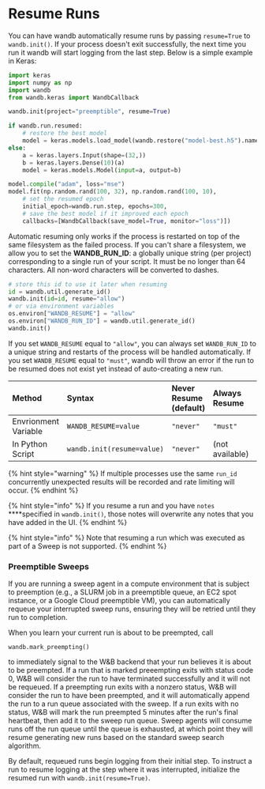 # Resume Runs

You can have wandb automatically resume runs by passing `resume=True` to `wandb.init()`. If your process doesn't exit successfully, the next time you run it wandb will start logging from the last step. Below is a simple example in Keras:

```python
import keras
import numpy as np
import wandb
from wandb.keras import WandbCallback

wandb.init(project="preemptible", resume=True)

if wandb.run.resumed:
    # restore the best model
    model = keras.models.load_model(wandb.restore("model-best.h5").name)
else:
    a = keras.layers.Input(shape=(32,))
    b = keras.layers.Dense(10)(a)
    model = keras.models.Model(input=a, output=b)

model.compile("adam", loss="mse")
model.fit(np.random.rand(100, 32), np.random.rand(100, 10),
    # set the resumed epoch
    initial_epoch=wandb.run.step, epochs=300,
    # save the best model if it improved each epoch
    callbacks=[WandbCallback(save_model=True, monitor="loss")])
```

Automatic resuming only works if the process is restarted on top of the same filesystem as the failed process. If you can't share a filesystem, we allow you to set the **WANDB\_RUN\_ID**: a globally unique string \(per project\) corresponding to a single run of your script. It must be no longer than 64 characters. All non-word characters will be converted to dashes.

```python
# store this id to use it later when resuming
id = wandb.util.generate_id()
wandb.init(id=id, resume="allow")
# or via environment variables
os.environ["WANDB_RESUME"] = "allow"
os.environ["WANDB_RUN_ID"] = wandb.util.generate_id()
wandb.init()
```

If you set `WANDB_RESUME` equal to `"allow"`, you can always set `WANDB_RUN_ID` to a unique string and restarts of the process will be handled automatically. If you set `WANDB_RESUME` equal to `"must"`, wandb will throw an error if the run to be resumed does not exist yet instead of auto-creating a new run.

| Method | Syntax | Never Resume \(default\) | Always Resume | Resume specifying run id | Resume from same directory |
| :--- | :--- | :--- | :--- | :--- | :--- |
| Envrionment Variable | `WANDB_RESUME=value` | `"never"` | `"must"` | `"allow"` \(Requires WANDB\_RUN\_ID=RUN\_ID\) | \(not available\) |
| In Python Script | `wandb.init(resume=value)` | `"never"` | \(not available\) | `resume=RUN_ID` | `resume=True` |

{% hint style="warning" %}
If multiple processes use the same `run_id` concurrently unexpected results will be recorded and rate limiting will occur.
{% endhint %}

{% hint style="info" %}
If you resume a run and you have `notes` ****specified in `wandb.init()`, those notes will overwrite any notes that you have added in the UI.
{% endhint %}

{% hint style="info" %}
Note that resuming a run which was executed as part of a Sweep is not supported.
{% endhint %}

### Preemptible Sweeps

If you are running a sweep agent in a compute environment that is subject to preemption  \(e.g., a SLURM job in a preemptible queue, an EC2 spot instance, or a Google Cloud preemptible VM\), you can automatically requeue your interrupted sweep runs, ensuring they will be retried until they run to completion.

When you learn your current run is about to be preempted, call 

```
wandb.mark_preempting()
```

to immediately signal to the W&B backend that your run believes it is about to be preempted. If a run that is marked preeempting exits with status code 0, W&B will consider the run to have terminated successfully and it will not be requeued. If a preempting run exits with a nonzero status, W&B will consider the run to have been preempted, and it will automatically append the run to a run queue associated with the sweep. If a run exits with no status, W&B will mark the run preempted 5 minutes after the run's final heartbeat, then add it to the sweep run queue. Sweep agents will consume runs off the run queue until the queue is exhausted, at which point they will resume generating new runs based on the standard sweep search algorithm. 

By default, requeued runs begin logging from their initial step. To instruct a run to resume logging at the step where it was interrupted, initialize the resumed run with `wandb.init(resume=True)`.



